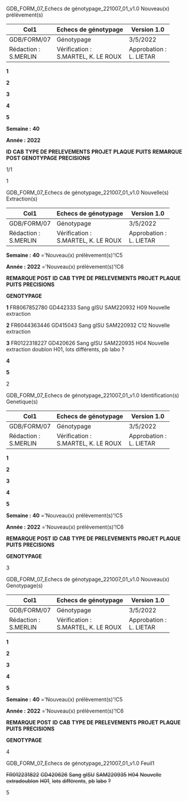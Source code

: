 GDB_FORM_07_Echecs de génotypage_221007_01_v1.0 Nouveau(x) prélèvement(s)


|Col1|Echecs de génotypage|Version 1.0|
|---|---|---|
|GDB/FORM/07|Génotypage|3/5/2022|
|Rédaction :<br>S.MERLIN|Vérification :<br>S.MARTEL, K. LE ROUX|Approbation :<br>L. LIETAR|


**1**

**2**

**3**

**4**

**5**


**Semaine :** **40**

**Année :** **2022**

**ID** **CAB** **TYPE DE PRELEVEMENTS** **PROJET** **PLAQUE** **PUITS** **REMARQUE POST GENOTYPAGE** **PRECISIONS**

1/1




1

GDB_FORM_07_Echecs de génotypage_221007_01_v1.0 Nouvelle(s) Extraction(s)



|Col1|Echecs de génotypage|Version 1.0|
|---|---|---|
|GDB/FORM/07|Génotypage|3/5/2022|
|Rédaction :<br>S.MERLIN|Vérification :<br>S.MARTEL, K. LE ROUX|Approbation :<br>L. LIETAR|


**Semaine :** **40** ='Nouveau(x) prélèvement(s)'!C5

**Année :** **2022** ='Nouveau(x) prélèvement(s)'!C6



**REMARQUE POST**
**ID** **CAB** **TYPE DE PRELEVEMENTS** **PROJET** **PLAQUE** **PUITS** **PRECISIONS**

**GENOTYPAGE**


**1** FR8067852780 GD442333 Sang gISU SAM220932 H09 Nouvelle extraction

**2** FR6044363446 GD415043 Sang gISU SAM220932 C12 Nouvelle extraction

**3** FR0122318227 GD420626 Sang gISU SAM220935 H04 Nouvelle extraction doublon H01, lots différents, pb labo ?

**4**

**5**


2

GDB_FORM_07_Echecs de génotypage_221007_01_v1.0 Identification(s) Genetique(s)


|Col1|Echecs de génotypage|Version 1.0|
|---|---|---|
|GDB/FORM/07|Génotypage|3/5/2022|
|Rédaction :<br>S.MERLIN|Vérification :<br>S.MARTEL, K. LE ROUX|Approbation :<br>L. LIETAR|


**1**

**2**

**3**

**4**

**5**


**Semaine :** **40** ='Nouveau(x) prélèvement(s)'!C5

**Année :** **2022** ='Nouveau(x) prélèvement(s)'!C6



**REMARQUE POST**
**ID** **CAB** **TYPE DE PRELEVEMENTS** **PROJET** **PLAQUE** **PUITS** **PRECISIONS**

**GENOTYPAGE**


3

GDB_FORM_07_Echecs de génotypage_221007_01_v1.0 Nouveau(x) Genotypage(s)


|Col1|Echecs de génotypage|Version 1.0|
|---|---|---|
|GDB/FORM/07|Génotypage|3/5/2022|
|Rédaction :<br>S.MERLIN|Vérification :<br>S.MARTEL, K. LE ROUX|Approbation :<br>L. LIETAR|


**1**

**2**

**3**

**4**

**5**


**Semaine :** **40** ='Nouveau(x) prélèvement(s)'!C5

**Année :** **2022** ='Nouveau(x) prélèvement(s)'!C6



**REMARQUE POST**
**ID** **CAB** **TYPE DE PRELEVEMENTS** **PROJET** **PLAQUE** **PUITS** **PRECISIONS**

**GENOTYPAGE**


4

GDB_FORM_07_Echecs de génotypage_221007_01_v1.0 Feuil1

~~FR012231822~~ ~~GD420626~~ ~~Sang~~ ~~gISU~~ ~~SAM220935~~ ~~H04~~ ~~Nouvelle~~ ~~extradoublon~~ ~~H01~~, ~~lots~~ ~~différents~~, ~~pb~~ ~~labo~~ ~~?~~

5

